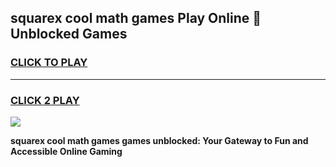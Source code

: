 
## squarex cool math games Play Online 👋 Unblocked Games
<h3>
<a href="https://news.freeplayer.one?title=squarex_cool_math_games&ref=17CMG">CLICK TO PLAY</a></h3>
<hr>

<h3>
<a href="https://news.freeplayer.one?title=squarex_cool_math_games&ref=17CMG">CLICK 2 PLAY</a>
  
</h3>

<a href="https://news.freeplayer.one?title=squarex_cool_math_games&ref=17CMG/"><img src="https://clearcache.store/games.png"></a>


**squarex cool math games games unblocked: Your Gateway to Fun and Accessible Online Gaming**
